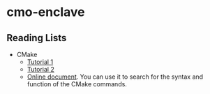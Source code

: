 # cmo-enclave

## Reading Lists

* CMake
  * [Tutorial 1](https://learnxinyminutes.com/docs/cmake/)
  * [Tutorial 2](https://cmake.org/cmake-tutorial/)
  * [Online document](https://devdocs.io/cmake~3.9/). You can use it to search for the syntax and function of the CMake commands.
